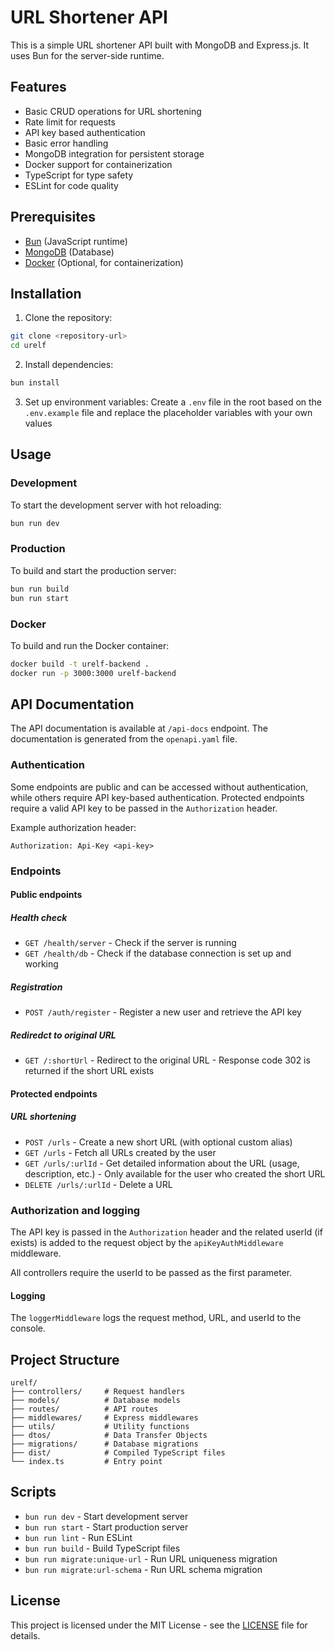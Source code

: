 # URL Shortener API

This is a simple URL shortener API built with MongoDB and Express.js. It uses Bun for the server-side runtime.

## Features

- Basic CRUD operations for URL shortening
- Rate limit for requests
- API key based authentication
- Basic error handling
- MongoDB integration for persistent storage
- Docker support for containerization
- TypeScript for type safety
- ESLint for code quality

## Prerequisites

- [Bun](https://bun.sh/) (JavaScript runtime)
- [MongoDB](https://www.mongodb.com/) (Database)
- [Docker](https://www.docker.com/) (Optional, for containerization)

## Installation

1. Clone the repository:
```bash
git clone <repository-url>
cd urelf
```

2. Install dependencies:
```bash
bun install
```

3. Set up environment variables:
Create a `.env` file in the root based on the `.env.example` file and replace the placeholder variables with your own values

## Usage

### Development

To start the development server with hot reloading:
```bash
bun run dev
```

### Production

To build and start the production server:
```bash
bun run build
bun run start
```

### Docker

To build and run the Docker container:
```bash
docker build -t urelf-backend .
docker run -p 3000:3000 urelf-backend
```

## API Documentation

The API documentation is available at `/api-docs` endpoint.
The documentation is generated from the `openapi.yaml` file.

### Authentication

Some endpoints are public and can be accessed without authentication, while others require API key-based authentication. Protected endpoints require a valid API key to be passed in the `Authorization` header.

Example authorization header:
```
Authorization: Api-Key <api-key>
```

### Endpoints

#### Public endpoints

##### Health check
  - `GET /health/server` - Check if the server is running
  - `GET /health/db` - Check if the database connection is set up and working

##### Registration
  - `POST /auth/register` - Register a new user and retrieve the API key

##### Rediredct to original URL
  - `GET /:shortUrl` - Redirect to the original URL - Response code 302 is returned if the short URL exists

#### Protected endpoints

##### URL shortening

  - `POST /urls` - Create a new short URL (with optional custom alias)
  - `GET /urls` - Fetch all URLs created by the user
  - `GET /urls/:urlId` - Get detailed information about the URL (usage, description, etc.) - Only available for the user who created the short URL
  - `DELETE /urls/:urlId` - Delete a URL

### Authorization and logging

The API key is passed in the `Authorization` header and the related userId (if exists) is added to the request object by the `apiKeyAuthMiddleware` middleware.

All controllers require the userId to be passed as the first parameter.

#### Logging

The `loggerMiddleware` logs the request method, URL, and userId to the console.


## Project Structure

```
urelf/
├── controllers/     # Request handlers
├── models/          # Database models
├── routes/          # API routes
├── middlewares/     # Express middlewares
├── utils/           # Utility functions
├── dtos/            # Data Transfer Objects
├── migrations/      # Database migrations
├── dist/            # Compiled TypeScript files
└── index.ts         # Entry point
```

## Scripts

- `bun run dev` - Start development server
- `bun run start` - Start production server
- `bun run lint` - Run ESLint
- `bun run build` - Build TypeScript files
- `bun run migrate:unique-url` - Run URL uniqueness migration
- `bun run migrate:url-schema` - Run URL schema migration

## License

This project is licensed under the MIT License - see the [LICENSE](LICENSE) file for details.